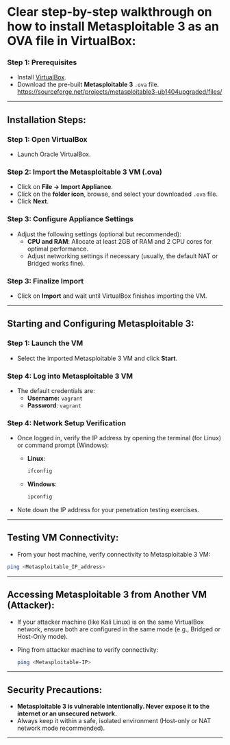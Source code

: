 
# Clear step-by-step walkthrough on how to install **Metasploitable 3** as an **OVA file** in **VirtualBox**:

### Step 1: Prerequisites  
- Install [VirtualBox](https://www.virtualbox.org/wiki/Downloads).
- Download the pre-built **Metasploitable 3** `.ova` file. https://sourceforge.net/projects/metasploitable3-ub1404upgraded/files/

---

## Installation Steps:

### Step 1: Open VirtualBox
- Launch Oracle VirtualBox.

### Step 2: Import the Metasploitable 3 VM (.ova)
- Click on **File → Import Appliance**.
- Click on the **folder icon**, browse, and select your downloaded `.ova` file.
- Click **Next**.

### Step 3: Configure Appliance Settings
- Adjust the following settings (optional but recommended):
  - **CPU and RAM**: Allocate at least 2GB of RAM and 2 CPU cores for optimal performance.
  - Adjust networking settings if necessary (usually, the default NAT or Bridged works fine).

### Step 3: Finalize Import
- Click on **Import** and wait until VirtualBox finishes importing the VM.

---

## Starting and Configuring Metasploitable 3:

### Step 1: Launch the VM
- Select the imported Metasploitable 3 VM and click **Start**.

### Step 4: Log into Metasploitable 3 VM
- The default credentials are:
  - **Username:** `vagrant`
  - **Password**: `vagrant`

### Step 4: Network Setup Verification
- Once logged in, verify the IP address by opening the terminal (for Linux) or command prompt (Windows):

  - **Linux**:
    ```bash
    ifconfig
    ```

  - **Windows**:
    ```cmd
    ipconfig
    ```

- Note down the IP address for your penetration testing exercises.

---

## Testing VM Connectivity:
- From your host machine, verify connectivity to Metasploitable 3 VM:
```bash
ping <Metasploitable_IP_address>
```

---

## Accessing Metasploitable 3 from Another VM (Attacker):
- If your attacker machine (like Kali Linux) is on the same VirtualBox network, ensure both are configured in the same mode (e.g., Bridged or Host-Only mode).

- Ping from attacker machine to verify connectivity:
  ```bash
  ping <Metasploitable-IP>
  ```

---

## Security Precautions:
- **Metasploitable 3 is vulnerable intentionally. Never expose it to the internet or an unsecured network.**
- Always keep it within a safe, isolated environment (Host-only or NAT network mode recommended).

---
